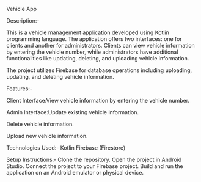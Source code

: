 
Vehicle App 


Description:-

This is a vehicle management application developed using Kotlin programming language. 
The application offers two interfaces: 
one for clients and another for administrators. 
Clients can view vehicle information by entering the vehicle number, while administrators have additional functionalities like updating, deleting, and uploading vehicle information.


The project utilizes Firebase for database operations including uploading, updating, and deleting vehicle information.

Features:-

Client Interface:View vehicle information by entering the vehicle number.


Admin Interface:Update existing vehicle information.


Delete vehicle information.

Upload new vehicle information.


Technologies Used:-
Kotlin
Firebase (Firestore)


Setup Instructions:-
Clone the repository.
Open the project in Android Studio.
Connect the project to your Firebase project.
Build and run the application on an Android emulator or physical device.
